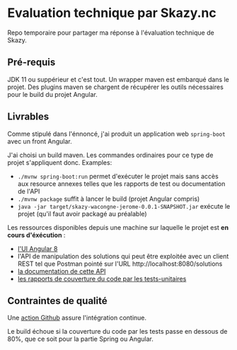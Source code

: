 # Evaluation technique par Skazy.nc

Repo temporaire pour partager ma réponse à l'évaluation technique de Skazy.

## Pré-requis

JDK 11 ou suppérieur et c'est tout.
Un wrapper maven est embarqué dans le projet.
Des plugins maven se chargent de récupérer les outils nécessaires pour le build du projet Angular.

## Livrables

Comme stipulé dans l'énnoncé, j'ai produit un application web `spring-boot` avec un front Angular.

J'ai choisi un build maven. Les commandes ordinaires pour ce type de projet s'appliquent donc. Examples:
  * `./mvnw spring-boot:run` permet d'exécuter le projet mais sans accès aux resource annexes telles que les rapports de test ou documentation de l'API
  * `./mvnw package` suffit à lancer le build (projet Angular compris)
  * `java -jar target/skazy-wacongne-jerome-0.0.1-SNAPSHOT.jar` exécute le projet (qu'il faut avoir packagé au préalable)

Les ressources disponibles depuis une machine sur laquelle le projet est **en cours d'éxécution** :
  * [l'UI Angular 8](http://localhost:8080)
  * l'API de manipulation des solutions qui peut être exploitée avec un client REST tel que Postman pointé sur l'URL http://localhost:8080/solutions
  * [la documentation de cette API](http://localhost:8080/api.html)
  * [les rapports de couverture du code par les tests-unitaires](http://localhost:8080/jacoco-ut/index.html)

## Contraintes de qualité

Une [action Github](https://github.com/ch4mpy/skazy-wacongne-jerome/actions) assure l'intégration continue.

Le build échoue si la couverture du code par les tests passe en dessous de 80%, que ce soit pour la partie Spring ou Angular.
